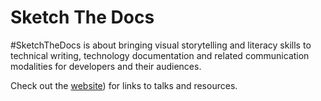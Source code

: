 # Sketch The Docs

#SketchTheDocs is about bringing visual storytelling and literacy skills to technical writing, technology documentation and related communication modalities for developers and their audiences. 

Check out the [website](https://sketchthedocs.github.io)) for links to talks and resources.

